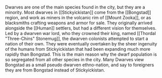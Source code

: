 Dwarves are one of the main species found in the city, but they are a minority. Most dwarves in [[Stickyickistan]] come from the [[Bongstad]] region, and work as miners in the volcanic rim of [[Mount Zooka]], or as blacksmiths crafting weapons and armor for sale. They originally arrived alongside the [[Human]] settlers, but had a different vision for themselves. Led by a dwarven war lord, who they crowned their king, named [[Thordal "Three-Chins" Stonemug]], the dwarven colonists attempted to start a nation of their own. They were eventually overtaken by the sheer ingenuity of the humans from Stickyickistan that had been expanding much more rapidly than Bongstad. This is the main reason why the dwarf population is so segregated from all other species in the city. Many Dwarves view Bongstad as a small pseudo dwarven ethno-nation, and say to foreigners they are from Bongstad instead of Stickyickistan.